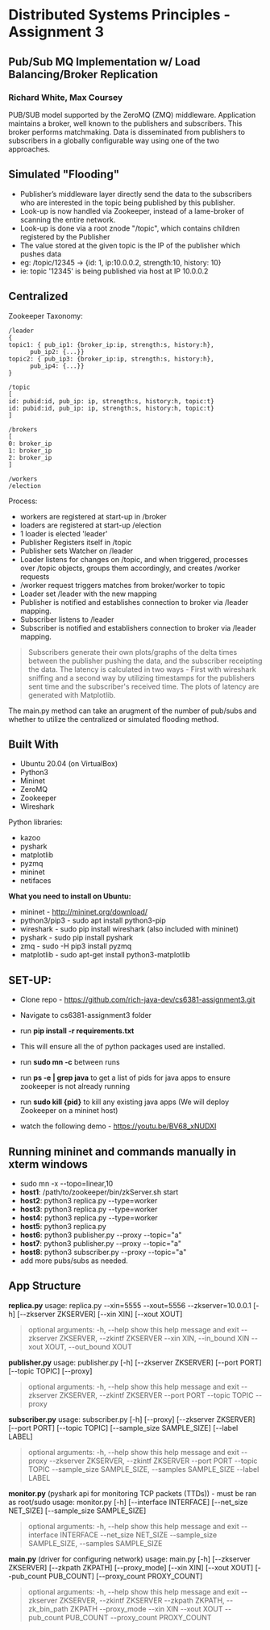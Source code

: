 # Distributed Systems Principles - Assignment 3

## Pub/Sub MQ Implementation w/ Load Balancing/Broker Replication
### Richard White, Max Coursey 

 PUB/SUB model supported by the ZeroMQ (ZMQ) middleware. Application maintains a broker, well known to the publishers and subscribers. This broker performs matchmaking. Data is disseminated from publishers to subscribers in a globally configurable way using one of the two approaches.

## Simulated "Flooding" 
- Publisher’s middleware layer directly send the data to the subscribers who are interested in the topic being published by this publisher. 
- Look-up is now handled via Zookeeper, instead of a lame-broker of scanning the entire network. 
- Look-up is done via a root znode "/topic", which contains children registered by the Publisher
- The value stored at the given topic is the IP of the publisher which pushes data
- eg: /topic/12345 -> {id: 1, ip:10.0.0.2, strength:10, history: 10}
- ie: topic '12345' is being published via host at IP 10.0.0.2

## Centralized 

Zookeeper Taxonomy:

```
/leader
{
topic1: { pub_ip1: {broker_ip:ip, strength:s, history:h},
	  pub_ip2: {...}}
topic2: { pub_ip3: {broker_ip:ip, strength:s, history:h},
	  pub_ip4: {...}}
}

/topic
[
id: pubid:id, pub_ip: ip, strength:s, history:h, topic:t}
id: pubid:id, pub_ip: ip, strength:s, history:h, topic:t}
]

/brokers
[
0: broker_ip
1: broker_ip
2: broker_ip
]

/workers
/election
```


Process:

 - workers are registered at start-up in /broker
 - loaders are registered at start-up /election
 - 1 loader is elected 'leader'
 - Publisher Registers itself in /topic
 - Publisher sets Watcher on /leader
 - Loader listens for changes on /topic, and when triggered, processes over /topic objects, groups them accordingly, and creates /worker requests
 - /worker request triggers matches from broker/worker to topic
 - Loader set /leader with the new mapping
 - Publisher is notified and establishes connection to broker via /leader mapping.
 - Subscriber listens to /leader
 - Subscriber is notified and establishers connection to broker via /leader mapping.

>Subscribers generate their own plots/graphs of the delta times between the publisher pushing the data, and the subscriber receipting the data. The latency is calculated in two ways - First with wireshark sniffing and a second way by utilizing timestamps for the publishers sent time and the subscriber's received time.  The plots of latency are generated with Matplotlib.

The main.py method can take an arugment of the number of pub/subs and whether to utilize the centralized or simulated flooding method.

## Built With
- Ubuntu 20.04 (on VirtualBox)
- Python3
- Mininet
- ZeroMQ
- Zookeeper
- Wireshark

Python libraries:
 - kazoo
 - pyshark
 - matplotlib
 - pyzmq
 - mininet
 - netifaces

**What you need to install on Ubuntu:**
- mininet - http://mininet.org/download/
- python3/pip3  - sudo apt install python3-pip
- wireshark - sudo pip install wireshark (also included with mininet)
- pyshark - sudo pip install pyshark
- zmq - sudo -H pip3 install pyzmq
- matplotlib - sudo apt-get install python3-matplotlib

## SET-UP:
- Clone repo - https://github.com/rich-java-dev/cs6381-assignment3.git

- Navigate to cs6381-assignment3 folder
- run **pip install -r requirements.txt**
 - This will ensure all the of python packages used are installed.
- run **sudo mn -c** between runs
- run **ps -e | grep java** to get a list of pids for java apps to ensure zookeeper is not already running
- run **sudo kill {pid}** to kill any existing java apps (We will deploy Zookeeper on a mininet host)

- watch the following demo - https://youtu.be/BV68_xNUDXI


## **Running mininet and commands manually in xterm windows**
>
 - sudo mn -x --topo=linear,10
 - **host1**: /path/to/zookeeper/bin/zkServer.sh start
 - **host2**: python3 replica.py --type=worker
 - **host3**: python3 replica.py --type=worker
 - **host4**: python3 replica.py --type=worker
 - **host5**: python3 replica.py
 - **host6**: python3 publisher.py --proxy --topic="a"
 - **host7**: python3 publisher.py --proxy --topic="a"
 - **host8**: python3 subscriber.py --proxy --topic="a"
 - add more pubs/subs as needed.



## App Structure

**replica.py**
usage: replica.py --xin=5555 --xout=5556 --zkserver=10.0.0.1 [-h] [--zkserver ZKSERVER] [--xin XIN] [--xout XOUT]

>optional arguments:
  -h, --help            show this help message and exit
  --zkserver ZKSERVER, --zkintf ZKSERVER
  --xin XIN, --in_bound XIN
  --xout XOUT, --out_bound XOUT


**publisher.py**
usage: publisher.py [-h] [--zkserver ZKSERVER] [--port PORT] [--topic TOPIC] [--proxy]

>optional arguments:
  -h, --help            show this help message and exit
  --zkserver ZKSERVER, --zkintf ZKSERVER
  --port PORT
  --topic TOPIC
  --proxy

**subscriber.py**
usage: subscriber.py [-h] [--proxy] [--zkserver ZKSERVER] [--port PORT] [--topic TOPIC]
                     [--sample_size SAMPLE_SIZE] [--label LABEL]

>optional arguments:
  -h, --help            show this help message and exit
  --proxy
  --zkserver ZKSERVER, --zkintf ZKSERVER
  --port PORT
  --topic TOPIC
  --sample_size SAMPLE_SIZE, --samples SAMPLE_SIZE
  --label LABEL

**monitor.py** 
(pyshark api for monitoring TCP packets (TTDs)) - must be ran as root/sudo
usage: monitor.py [-h] [--interface INTERFACE] [--net_size NET_SIZE]
                  [--sample_size SAMPLE_SIZE]
>optional arguments:
  -h, --help            show this help message and exit
  --interface INTERFACE
  --net_size NET_SIZE
  --sample_size SAMPLE_SIZE, --samples SAMPLE_SIZE

**main.py** 
(driver for configuring network)
usage: main.py [-h] [--zkserver ZKSERVER] [--zkpath ZKPATH] [--proxy_mode] [--xin XIN] [--xout XOUT]
               [--pub_count PUB_COUNT] [--proxy_count PROXY_COUNT]

>optional arguments:
  -h, --help            show this help message and exit
  --zkserver ZKSERVER, --zkintf ZKSERVER
  --zkpath ZKPATH, --zk_bin_path ZKPATH
  --proxy_mode
  --xin XIN
  --xout XOUT
  --pub_count PUB_COUNT
  --proxy_count PROXY_COUNT
